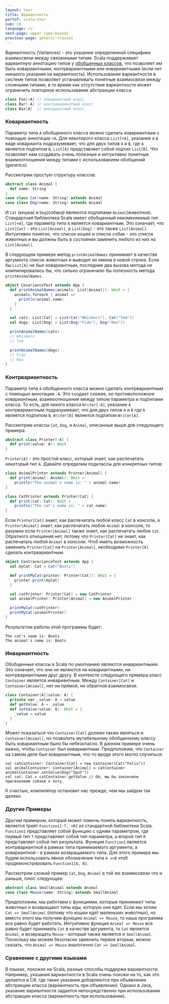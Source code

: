 ```yaml
---
layout: tour
title: Вариантность
partof: scala-tour
num: 19
language: ru
next-page: upper-type-bounds
previous-page: generic-classes
---
```


Вариантность (Variances) - это указание определенной специфики взаимосвязи между связанными типам. Scala поддерживает вариантную аннотацию типов у [обобщенных классов](generic-classes.html), что позволяет им быть ковариантными, контрвариантными или инвариантными (если нет никакого указания на вариантность). Использование вариантности в системе типов позволяет устанавливать понятные взаимосвязи между сложными типами, в то время как отсутствие вариантности может ограничить повторное использование абстракции класса.

```scala mdoc
class Foo[+A] // ковариантный класс
class Bar[-A] // контравариантный класс
class Baz[A]  // инвариантный класс
```

### Ковариантность

Параметр типа `A` обобщенного класса можно сделать ковариантным с помощью аннотации `+A`. Для некоторого класса `List[+A]`, указание `A` в виде коварианта подразумевает, что для двух типов `A` и `B`, где `A` является подтипом `B`, `List[A]` представляет собой подтип `List[B]`. Что позволяет нам создавать очень полезные и интуитивно понятные взаимоотношения между типами с использованием обобщений (generics).

Рассмотрим простую структуру классов:

```scala mdoc
abstract class Animal {
  def name: String
}
case class Cat(name: String) extends Animal
case class Dog(name: String) extends Animal
```

И `Cat` (кошка) и `Dog`(собака) являются подтипами `Animal`(животное). Стандартная библиотека Scala имеет обобщенный неизменяемый тип `List[+A]`, где параметр типа `A` является ковариантным. Это означает, что `List[Cat]` - это  `List[Animal]`, а `List[Dog]` - это также `List[Animal]`. Интуитивно понятно, что список кошек и список собак - это список животных и вы должны быть в состоянии заменить любого из них на `List[Animal]`.

В следующем примере метод `printAnimalNames` принимает в качестве аргумента список животных и выводит их имена в новой строке. Если бы `List[A]` не был ковариантным, последние два вызова метода не компилировались бы, что сильно ограничило бы полезность метода `printAnimalNames`.

```scala mdoc
object CovarianceTest extends App {
  def printAnimalNames(animals: List[Animal]): Unit = {
    animals.foreach { animal =>
      println(animal.name)
    }
  }

  val cats: List[Cat] = List(Cat("Whiskers"), Cat("Tom"))
  val dogs: List[Dog] = List(Dog("Fido"), Dog("Rex"))

  printAnimalNames(cats)
  // Whiskers
  // Tom

  printAnimalNames(dogs)
  // Fido
  // Rex
}
```

### Контрвариантность

Параметр типа `A` обобщенного класса можно сделать контрвариантным с помощью аннотации `-A`. Это создает схожее, но противоположное ковариантным, взаимоотношения между типом параметра и подтипами класса. То есть, для некого класса `Writer[-A]`, указание `A` контрвариантным подразумевает, что для двух типов `A` и `B` где `A` является подтипом `B`, `Writer[B]` является подтипом `Writer[A]`.

Рассмотрим классы `Cat`, `Dog`, и `Animal`, описанные выше для следующего примера:

```scala mdoc
abstract class Printer[-A] {
  def print(value: A): Unit
}
```

`Printer[A]` - это простой класс, который знает, как распечатать некоторый тип `A`. Давайте определим подклассы для конкретных типов:

```scala mdoc
class AnimalPrinter extends Printer[Animal] {
  def print(animal: Animal): Unit =
    println("The animal's name is: " + animal.name)
}

class CatPrinter extends Printer[Cat] {
  def print(cat: Cat): Unit =
    println("The cat's name is: " + cat.name)
}
```

Если `Printer[Cat]` знает, как распечатать любой класс `Cat` в консоли, а `Printer[Animal]` знает, как распечатать любое `Animal` в консоли, то разумно если `Printer[Animal]` также знает, как распечатать любое `Cat`. Обратного отношения нет, потому что `Printer[Cat]` не знает, как распечатать любой `Animal` в консоли. Чтоб иметь возможность заменить `Printer[Cat]` на `Printer[Animal]`, необходимо `Printer[A]` сделать контрвариантным.

```scala mdoc
object ContravarianceTest extends App {
  val myCat: Cat = Cat("Boots")

  def printMyCat(printer: Printer[Cat]): Unit = {
    printer.print(myCat)
  }

  val catPrinter: Printer[Cat] = new CatPrinter
  val animalPrinter: Printer[Animal] = new AnimalPrinter

  printMyCat(catPrinter)
  printMyCat(animalPrinter)
}
```

Результатом работы этой программы будет:

```
The cat's name is: Boots
The animal's name is: Boots
```

### Инвариантность

Обобщенные классы в Scala по умолчанию являются инвариантными. Это означает, что они не являются ни ковариантными, ни контрвариантными друг другу. В контексте следующего примера класс `Container` является инвариантным. Между `Container[Cat]` и `Container[Animal]`, нет ни прямой, ни обратной взаимосвязи.

```scala mdoc
class Container[A](value: A) {
  private var _value: A = value
  def getValue: A = _value
  def setValue(value: A): Unit = {
    _value = value
  }
}
```

Может показаться что `Container[Cat]` должен также являться и `Container[Animal]`, но позволить мутабельному обобщенному классу быть ковариантным было бы небезопасно.  В данном примере очень важно, чтобы `Container` был инвариантным. Предположим, что `Container` на самом деле был ковариантным, что-то вроде этого могло случиться:

```
val catContainer: Container[Cat] = new Container(Cat("Felix"))
val animalContainer: Container[Animal] = catContainer
animalContainer.setValue(Dog("Spot"))
val cat: Cat = catContainer.getValue // Ой, мы бы закончили присвоением собаки к коту.
```

К счастью, компилятор остановит нас прежде, чем мы зайдем так далеко.

### Другие Примеры

Другим примером, который может помочь понять вариантность, является трейт `Function1[-T, +R]` из стандартной библиотеки Scala. `Function1` представляет собой функцию с одним параметром, где первый тип `T` представляет собой тип параметра, а второй тип `R` представляет собой тип результата. Функция `Function1` является контрвариантной в рамках типа принимаемого аргумента, а ковариантной - в рамках возвращаемого типа. Для этого примера мы будем использовать явное обозначение типа `A =>B` чтоб продемонстрировать `Function1[A, B]`.

Рассмотрим схожий пример `Cat`, `Dog`, `Animal` в той же взаимосвязи что и раньше, плюс следующее:

```scala mdoc
abstract class SmallAnimal extends Animal
case class Mouse(name: String) extends SmallAnimal
```

Предположим, мы работаем с функциями, которые принимают типы животных и возвращают типы еды, которую они едят. Если мы хотим `Cat => SmallAnimal` (потому что кошки едят маленьких животных), но вместо этого мы получим функцию `Animal => Mouse`, то наша программа все равно будет работать. Интуитивно функция `Animal => Mouse` все равно будет принимать `Cat` в качестве аргумента, тк `Cat` является `Animal`, и возвращать `Mouse` - который также является и `SmallAnimal`. Поскольку мы можем безопасно заменить первое вторым, можно сказать, что `Animal => Mouse` аналогично `Cat => SmallAnimal`.

### Сравнение с другими языками

В языках, похожих на Scala, разные способы поддержи вариантности. Например, указания вариантности в Scala очень похожи на то, как это делается в C#, где такие указания добавляются при объявлении абстракции класса (вариантность при объявлении). Однако в Java, указание вариантности задается непосредственно при использовании абстракции класса (вариантность при использовании).
